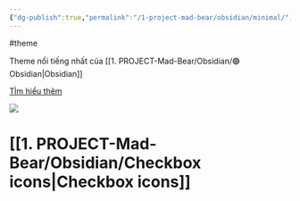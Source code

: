 ```yaml
---
{"dg-publish":true,"permalink":"/1-project-mad-bear/obsidian/minimal/","dgPassFrontmatter":true}
---
```


#theme

Theme nổi tiếng nhất của [[1. PROJECT-Mad-Bear/Obsidian/🟣 Obsidian\|Obsidian]]

[TÌm hiểu thêm](https://minimal.guide/Home)

![](https://i.imgur.com/s8EQuJb.png)

# [[1. PROJECT-Mad-Bear/Obsidian/Checkbox icons\|Checkbox icons]]